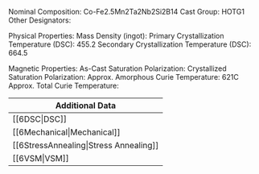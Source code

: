 Nominal Composition: Co-Fe2.5Mn2Ta2Nb2Si2B14
Cast Group: HOTG1
Other Designators:
 
Physical Properties:
Mass Density (ingot): 
 Primary Crystallization Temperature (DSC): 455.2
Secondary Crystallization Temperature (DSC): 664.5

Magnetic Properties:
As-Cast Saturation Polarization: 
Crystallized Saturation Polarization: 
Approx. Amorphous Curie Temperature: 621C
Approx. Total Curie Temperature: 

| Additional Data                                    |
| -------------------------------------------------- |
| [[6DSC\|DSC]]                            |
| [[6Mechanical\|Mechanical]]              |
| [[6StressAnnealing\|Stress Annealing]]   |
| [[6VSM\|VSM]]                            |

